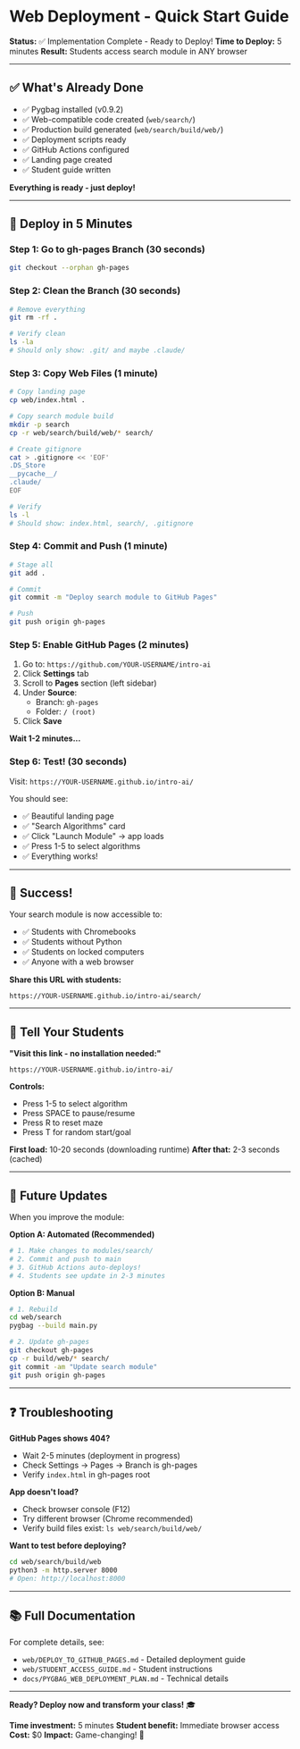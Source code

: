 # Web Deployment - Quick Start Guide

**Status:** ✅ Implementation Complete - Ready to Deploy!
**Time to Deploy:** 5 minutes
**Result:** Students access search module in ANY browser

---

## ✅ What's Already Done

- ✅ Pygbag installed (v0.9.2)
- ✅ Web-compatible code created (`web/search/`)
- ✅ Production build generated (`web/search/build/web/`)
- ✅ Deployment scripts ready
- ✅ GitHub Actions configured
- ✅ Landing page created
- ✅ Student guide written

**Everything is ready - just deploy!**

---

## 🚀 Deploy in 5 Minutes

### Step 1: Go to gh-pages Branch (30 seconds)

```bash
git checkout --orphan gh-pages
```

### Step 2: Clean the Branch (30 seconds)

```bash
# Remove everything
git rm -rf .

# Verify clean
ls -la
# Should only show: .git/ and maybe .claude/
```

### Step 3: Copy Web Files (1 minute)

```bash
# Copy landing page
cp web/index.html .

# Copy search module build
mkdir -p search
cp -r web/search/build/web/* search/

# Create gitignore
cat > .gitignore << 'EOF'
.DS_Store
__pycache__/
.claude/
EOF

# Verify
ls -l
# Should show: index.html, search/, .gitignore
```

### Step 4: Commit and Push (1 minute)

```bash
# Stage all
git add .

# Commit
git commit -m "Deploy search module to GitHub Pages"

# Push
git push origin gh-pages
```

### Step 5: Enable GitHub Pages (2 minutes)

1. Go to: `https://github.com/YOUR-USERNAME/intro-ai`
2. Click **Settings** tab
3. Scroll to **Pages** section (left sidebar)
4. Under **Source**:
   - Branch: `gh-pages`
   - Folder: `/ (root)`
5. Click **Save**

**Wait 1-2 minutes...**

### Step 6: Test! (30 seconds)

Visit: `https://YOUR-USERNAME.github.io/intro-ai/`

You should see:
- ✅ Beautiful landing page
- ✅ "Search Algorithms" card
- ✅ Click "Launch Module" → app loads
- ✅ Press 1-5 to select algorithms
- ✅ Everything works!

---

## 🎉 Success!

Your search module is now accessible to:
- ✅ Students with Chromebooks
- ✅ Students without Python
- ✅ Students on locked computers
- ✅ Anyone with a web browser

**Share this URL with students:**
```
https://YOUR-USERNAME.github.io/intro-ai/search/
```

---

## 📱 Tell Your Students

**"Visit this link - no installation needed:"**
```
https://YOUR-USERNAME.github.io/intro-ai/
```

**Controls:**
- Press 1-5 to select algorithm
- Press SPACE to pause/resume
- Press R to reset maze
- Press T for random start/goal

**First load:** 10-20 seconds (downloading runtime)
**After that:** 2-3 seconds (cached)

---

## 🔄 Future Updates

When you improve the module:

**Option A: Automated (Recommended)**
```bash
# 1. Make changes to modules/search/
# 2. Commit and push to main
# 3. GitHub Actions auto-deploys!
# 4. Students see update in 2-3 minutes
```

**Option B: Manual**
```bash
# 1. Rebuild
cd web/search
pygbag --build main.py

# 2. Update gh-pages
git checkout gh-pages
cp -r build/web/* search/
git commit -am "Update search module"
git push origin gh-pages
```

---

## ❓ Troubleshooting

**GitHub Pages shows 404?**
- Wait 2-5 minutes (deployment in progress)
- Check Settings → Pages → Branch is gh-pages
- Verify `index.html` in gh-pages root

**App doesn't load?**
- Check browser console (F12)
- Try different browser (Chrome recommended)
- Verify build files exist: `ls web/search/build/web/`

**Want to test before deploying?**
```bash
cd web/search/build/web
python3 -m http.server 8000
# Open: http://localhost:8000
```

---

## 📚 Full Documentation

For complete details, see:
- `web/DEPLOY_TO_GITHUB_PAGES.md` - Detailed deployment guide
- `web/STUDENT_ACCESS_GUIDE.md` - Student instructions
- `docs/PYGBAG_WEB_DEPLOYMENT_PLAN.md` - Technical details

---

**Ready? Deploy now and transform your class!** 🎓

**Time investment:** 5 minutes
**Student benefit:** Immediate browser access
**Cost:** $0
**Impact:** Game-changing! 🚀
